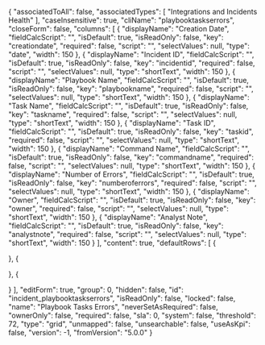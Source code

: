{
 "associatedToAll": false,
 "associatedTypes": [
  "Integrations and Incidents Health"
 ],
 "caseInsensitive": true,
 "cliName": "playbooktaskserrors",
 "closeForm": false,
 "columns": [
  {
   "displayName": "Creation Date",
   "fieldCalcScript": "",
   "isDefault": true,
   "isReadOnly": false,
   "key": "creationdate",
   "required": false,
   "script": "",
   "selectValues": null,
   "type": "date",
   "width": 150
  },
  {
   "displayName": "Incident ID",
   "fieldCalcScript": "",
   "isDefault": true,
   "isReadOnly": false,
   "key": "incidentid",
   "required": false,
   "script": "",
   "selectValues": null,
   "type": "shortText",
   "width": 150
  },
  {
   "displayName": "Playbook Name",
   "fieldCalcScript": "",
   "isDefault": true,
   "isReadOnly": false,
   "key": "playbookname",
   "required": false,
   "script": "",
   "selectValues": null,
   "type": "shortText",
   "width": 150
  },
  {
   "displayName": "Task Name",
   "fieldCalcScript": "",
   "isDefault": true,
   "isReadOnly": false,
   "key": "taskname",
   "required": false,
   "script": "",
   "selectValues": null,
   "type": "shortText",
   "width": 150
  },
  {
   "displayName": "Task ID",
   "fieldCalcScript": "",
   "isDefault": true,
   "isReadOnly": false,
   "key": "taskid",
   "required": false,
   "script": "",
   "selectValues": null,
   "type": "shortText",
   "width": 150
  },
  {
   "displayName": "Command Name",
   "fieldCalcScript": "",
   "isDefault": true,
   "isReadOnly": false,
   "key": "commandname",
   "required": false,
   "script": "",
   "selectValues": null,
   "type": "shortText",
   "width": 150
  },
  {
   "displayName": "Number of Errors",
   "fieldCalcScript": "",
   "isDefault": true,
   "isReadOnly": false,
   "key": "numberoferrors",
   "required": false,
   "script": "",
   "selectValues": null,
   "type": "shortText",
   "width": 150
  },
  {
   "displayName": "Owner",
   "fieldCalcScript": "",
   "isDefault": true,
   "isReadOnly": false,
   "key": "owner",
   "required": false,
   "script": "",
   "selectValues": null,
   "type": "shortText",
   "width": 150
  },
  {
   "displayName": "Analyst Note",
   "fieldCalcScript": "",
   "isDefault": true,
   "isReadOnly": false,
   "key": "analystnote",
   "required": false,
   "script": "",
   "selectValues": null,
   "type": "shortText",
   "width": 150
  }
 ],
 "content": true,
 "defaultRows": [
  {

  },
  {

  },
  {

  }
 ],
 "editForm": true,
 "group": 0,
 "hidden": false,
 "id": "incident_playbooktaskserrors",
 "isReadOnly": false,
 "locked": false,
 "name": "Playbook Tasks Errors",
 "neverSetAsRequired": false,
 "ownerOnly": false,
 "required": false,
 "sla": 0,
 "system": false,
 "threshold": 72,
 "type": "grid",
 "unmapped": false,
 "unsearchable": false,
 "useAsKpi": false,
 "version": -1,
 "fromVersion": "5.0.0"
}